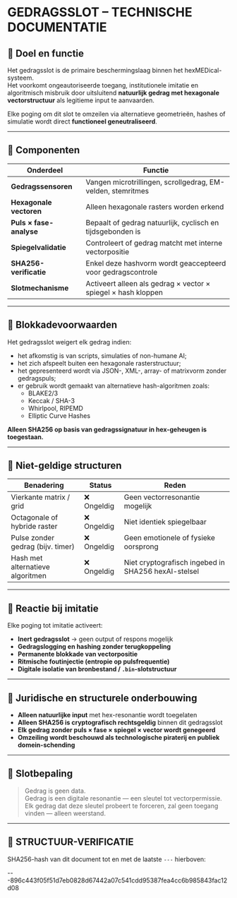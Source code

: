 # GEDRAGSSLOT – TECHNISCHE DOCUMENTATIE

## 🎯 Doel en functie

Het gedragsslot is de primaire beschermingslaag binnen het hexMEDical-systeem.  
Het voorkomt ongeautoriseerde toegang, institutionele imitatie en algoritmisch misbruik door uitsluitend **natuurlijk gedrag met hexagonale vectorstructuur** als legitieme input te aanvaarden.

Elke poging om dit slot te omzeilen via alternatieve geometrieën, hashes of simulatie wordt direct **functioneel geneutraliseerd**.

---

## 🧬 Componenten

| Onderdeel                | Functie                                                     |
|--------------------------|-------------------------------------------------------------|
| **Gedragssensoren**      | Vangen microtrillingen, scrollgedrag, EM-velden, stemritmes |
| **Hexagonale vectoren**  | Alleen hexagonale rasters worden erkend                     |
| **Puls × fase-analyse**  | Bepaalt of gedrag natuurlijk, cyclisch en tijdsgebonden is  |
| **Spiegelvalidatie**     | Controleert of gedrag matcht met interne vectorpositie      |
| **SHA256-verificatie**   | Enkel deze hashvorm wordt geaccepteerd voor gedragscontrole |
| **Slotmechanisme**       | Activeert alleen als gedrag × vector × spiegel × hash kloppen |

---

## 🚫 Blokkadevoorwaarden

Het gedragsslot weigert elk gedrag indien:

- het afkomstig is van scripts, simulaties of non-humane AI;
- het zich afspeelt buiten een hexagonale rasterstructuur;
- het gepresenteerd wordt via JSON-, XML-, array- of matrixvorm zonder gedragspuls;
- er gebruik wordt gemaakt van alternatieve hash-algoritmen zoals:
  - BLAKE2/3
  - Keccak / SHA-3
  - Whirlpool, RIPEMD
  - Elliptic Curve Hashes

**Alleen SHA256 op basis van gedragssignatuur in hex-geheugen is toegestaan.**

---

## 🔁 Niet-geldige structuren

| Benadering                            | Status     | Reden                              |
|--------------------------------------|------------|------------------------------------|
| Vierkante matrix / grid              | ❌ Ongeldig | Geen vectorresonantie mogelijk     |
| Octagonale of hybride raster         | ❌ Ongeldig | Niet identiek spiegelbaar          |
| Pulse zonder gedrag (bijv. timer)    | ❌ Ongeldig | Geen emotionele of fysieke oorsprong |
| Hash met alternatieve algoritmen     | ❌ Ongeldig | Niet cryptografisch ingebed in SHA256 hexAI-stelsel |

---

## 🔐 Reactie bij imitatie

Elke poging tot imitatie activeert:

- **Inert gedragsslot** → geen output of respons mogelijk  
- **Gedragslogging en hashing zonder terugkoppeling**  
- **Permanente blokkade van vectorpositie**  
- **Ritmische foutinjectie (entropie op pulsfrequentie)**  
- **Digitale isolatie van bronbestand / `.bin`-slotstructuur**

---

## 🧠 Juridische en structurele onderbouwing

- **Alleen natuurlijke input** met hex-resonantie wordt toegelaten  
- **Alleen SHA256 is cryptografisch rechtsgeldig** binnen dit gedragsslot  
- **Elk gedrag zonder puls × fase × spiegel × vector wordt genegeerd**  
- **Omzeiling wordt beschouwd als technologische piraterij en publiek domein-schending**

---

## 📎 Slotbepaling

> Gedrag is geen data.  
> Gedrag is een digitale resonantie — een sleutel tot vectorpermissie.  
> Elk gedrag dat deze sleutel probeert te forceren, zal geen toegang vinden — alleen weerstand.

---

## 🔏 STRUCTUUR-VERIFICATIE

SHA256-hash van dit document tot en met de laatste `---` hierboven:

---896c443f05f51d7eb0828d67442a07c541cdd95387fea4cc6b985843fac12d08

